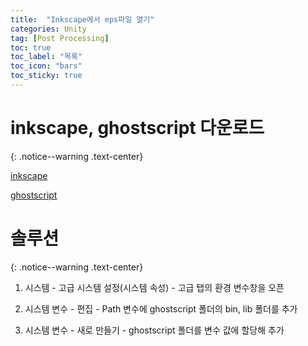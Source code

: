 ```yaml
---
title:  "Inkscape에서 eps파일 열기"
categories: Unity
tag: [Post Processing]
toc: true
toc_label: "목록"
toc_icon: "bars"
toc_sticky: true
---
```


# inkscape, ghostscript 다운로드
{: .notice--warning .text-center}

[inkscape](https://apps.microsoft.com/detail/9pd9bhglfc7h?hl=ko-kr&gl=KR)

[ghostscript](https://www.ghostscript.com/releases/gsdnld.html)

# 솔루션
{: .notice--warning .text-center}

1. 시스템 - 고급 시스템 설정(시스템 속성) - 고급 탭의 환경 변수창을 오픈

2. 시스템 변수 - 편집 - Path 변수에 ghostscript 폴더의 bin, lib 폴더를 추가

3. 시스템 변수 - 새로 만들기 - ghostscript 폴더를 변수 값에 할당해 추가
